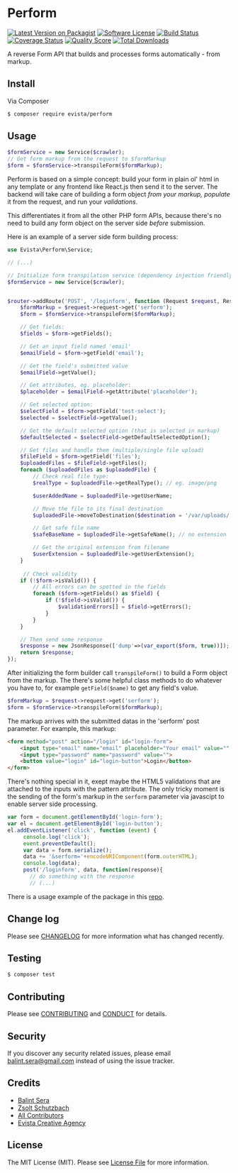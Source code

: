 # Perform

[![Latest Version on Packagist][ico-version]][link-packagist]
[![Software License][ico-license]](LICENSE.md)
[![Build Status][ico-travis]][link-travis]
[![Coverage Status][ico-scrutinizer]][link-scrutinizer]
[![Quality Score][ico-code-quality]][link-code-quality]
[![Total Downloads][ico-downloads]][link-downloads]


A reverse Form API that builds and processes forms automatically - from markup.


## Install

Via Composer

``` bash
$ composer require evista/perform
```

## Usage

``` php
$formService = new Service($crawler);
// Get form markup from the request to $formMarkup
$form = $formService->transpileForm($formMarkup);
```

Perform is based on a simple concept: build your form in plain ol' html in any template or any frontend like React.js then send it to the server.  The backend will take care of building a form object _from your markup,_ _populate_ it from the request, and run your _validations_.

This differentiates it from all the other PHP form APIs, because there's no need to build any form object on the server side _before_ submission.

Here is an example of a server side form building process:


```php
use Evista\Perform\Service;

// (...)

// Initialize form transpilation service (dependency injection friendly interface)
$formService = new Service($crawler);


$router->addRoute('POST', '/loginform', function (Request $request, Response $response) use($formService) {
    $formMarkup = $request->request->get('serform');
    $form = $formService->transpileForm($formMarkup);

    // Get fields:
    $fields = $form->getFields();

    // Get an input field named 'email'
    $emailField = $form->getField('email');

    // Get the field's submitted value
    $emailField->getValue();

    // Get attributes, eg. placeholder:
    $placeholder = $emailField->getAttribute('placeholder');

    // Get selected option:
    $selectField = $form->getField('test-select');
    $selected = $selectField->getValue();

    // Get the default selected option (that is selected in markup)
    $defaultSelected = $selectField->getDefaultSelectedOption();

    // Get files and handle them (multiple/single file upload)
    $fileField = $form->getField('files');
    $uploadedFiles = $fileField->getFiles();
    foreach ($uploadedFiles as $uploadedFile) {
        // Check real file type:
        $realType = $uploadedFile->getRealType(); // eg. image/png

        $userAddedName = $uploadedFile->getUserName;

        // Move the file to its final destination
        $uploadedFile->moveToDestination($destination = '/var/uploads/');

        // Get safe file name
        $safeBaseName = $uploadedFile->getSafeName(); // no extension

        // Get the original extension from filename
        $userExtension = $uploadedFile->getUserExtension();
    }
    
     // Check validity
    if (!$form->isValid()) {
        // All errors can be spotted in the fields
        foreach ($form->getFields() as $field) {
            if (!$field->isValid()) {
                $validationErrors[] = $field->getErrors();
            }
        }
    }

    // Then send some response
    $response = new JsonResponse(['dump'=>(var_export($form, true))]);
    return $response;
});
```

After initializing the form builder call `transpileForm()` to build a Form object from the markup. The there's some helpful class methods to do whatever you have to, for example `getField($name)` to get any field's value.



```php
$formMarkup = $request->request->get('serform');
$form = $formService->transpileForm($formMarkup);
```

The markup arrives with the submitted datas in the 'serform' post parameter. For example, this markup:


```html
<form method="post" action="/login" id="login-form">
    <input type="email" name="email" placeholder="Your email" value="" pattern="^([a-zA-Z0-9_.+-])+@(([a-zA-Z0-9-])+\.)+([a-zA-Z0-9]{2,4})+$">
    <input type="password" name="password" value="">
    <button value="login" id="login-button">Login</button>
</form>

```

There's nothing special in it, exept maybe the HTML5 validations that are attached to the inputs with the pattern attribute. The only tricky moment is the sending of the form's markup in the `serform` parameter via javascipt to enable server side processing.


```javascript
var form = document.getElementById('login-form');
var el = document.getElementById('login-button');
el.addEventListener('click', function (event) {
     console.log('click');
     event.preventDefault();
     var data = form.serialize();
     data += '&serform='+encodeURIComponent(form.outerHTML);
     console.log(data);
     post('/loginform', data, function(response){
       // do something with the response
       // (...)
```



There is a usage example of the package in this [repo](https://github.com/balintsera/evista-perform-example).



## Change log

Please see [CHANGELOG](CHANGELOG.md) for more information what has changed recently.

## Testing

``` bash
$ composer test
```

## Contributing

Please see [CONTRIBUTING](CONTRIBUTING.md) and [CONDUCT](CONDUCT.md) for details.

## Security

If you discover any security related issues, please email balint.sera@gmail.com instead of using the issue tracker.

## Credits

- [Balint Sera][link-author]
- [Zsolt Schutzbach](https://github.com/succli)
- [All Contributors][link-contributors]
- [Evista Creative Agency](http://evista-agency.com)

## License

The MIT License (MIT). Please see [License File](LICENSE.md) for more information.

[ico-version]: https://img.shields.io/packagist/v/evista/perform.svg?style=flat-square
[ico-license]: https://img.shields.io/badge/license-MIT-brightgreen.svg?style=flat-square
[ico-travis]: https://img.shields.io/travis/balintsera/evista-perform/master.svg?style=flat-square
[ico-scrutinizer]: https://img.shields.io/scrutinizer/coverage/g/evista/perform.svg?style=flat-square
[ico-code-quality]: https://img.shields.io/scrutinizer/g/evista/perform.svg?style=flat-square
[ico-downloads]: https://img.shields.io/packagist/dt/evista/perform.svg?style=flat-square

[link-packagist]: https://packagist.org/packages/evista/perform
[link-travis]: https://travis-ci.org/balintsera/evista-perform
[link-scrutinizer]: https://scrutinizer-ci.com/g/evista/perform/code-structure
[link-code-quality]: https://scrutinizer-ci.com/g/evista/perform
[link-downloads]: https://packagist.org/packages/evista/perform
[link-author]: https://github.com/balintsera
[link-contributors]: ../../contributors
